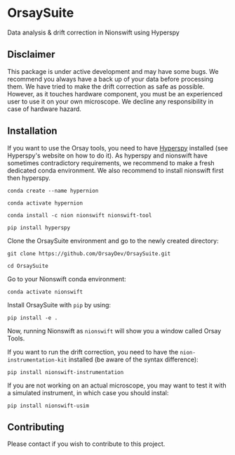 # OrsaySuite
Data analysis & drift correction in Nionswift using Hyperspy

## Disclaimer
This package is under active development and may have some bugs. We recommend you always have a back up of your data before processing them.
We have tried to make the drift correction as safe as possible. However, as it touches hardware component, you must be an experienced user to use it on your own microscope.
We decline any responsibility in case of hardware hazard.

## Installation

If you want to use the Orsay tools, you need to have [Hyperspy](https://hyperspy.org/) installed (see Hyperspy's website on how to do it).
As hyperspy and nionswift have sometimes contradictory requirements, we recommend to make a fresh dedicated conda environment.
We also recommend to install nionswift first then hyperspy.

``conda create --name hypernion``

``conda activate hypernion``

``conda install -c nion nionswift nionswift-tool``

``pip install hyperspy``


Clone the OrsaySuite environment and go to the newly created directory:

``git clone https://github.com/OrsayDev/OrsaySuite.git``

``cd OrsaySuite``

Go to your Nionswift conda environment:

``conda activate nionswift``

Install OrsaySuite with ``pip`` by using:

``pip install -e .``

Now, running Nionswift as ``nionswift`` will show you a window called Orsay Tools.



If you want to run the drift correction, you need to have the `nion-instrumentation-kit` installed (be aware of the syntax difference):

``pip install nionswift-instrumentation``

If you are not working on an actual microscope, you may want to test it with a simulated instrument, in which case you should instal:

``pip install nionswift-usim``

## Contributing

Please contact if you wish to contribute to this project.
